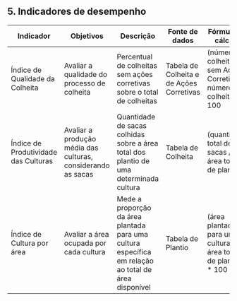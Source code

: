 ## 5. Indicadores de desempenho


| **Indicador** | **Objetivos** | **Descrição** | **Fonte de dados** | **Fórmula de cálculo** |
| ---           | ---           | ---           | ---             | ---             |
| Índice de Qualidade da Colheita | Avaliar a qualidade do processo de colheita | Percentual de colheitas sem ações corretivas sobre o total de colheitas  | Tabela de Colheita e de Ações Corretivas | (número colheitas sem Ações Corretivas / número de colheitas) * 100
| Índice de Produtividade das Culturas | Avaliar a produção média das culturas, considerando as sacas | Quantidade de sacas colhidas sobre a área total dos plantio de uma determinada cultura | Tabela de Colheita | (quantidade total de sacas / área total de plantio)
| Índice de Cultura por área | Avaliar a área ocupada por cada cultura  | Mede a proporção da área plantada para uma cultura específica em relação ao total de área disponível | Tabela de Plantio | (área plantada para uma cultura / área total de plantio) * 100
